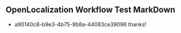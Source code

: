 ## OpenLocalization Workflow Test MarkDown
* a90140c8-b9e3-4b75-9b8a-44083ce39096 thanks!

<!--HONumber=Jul16_HO4-->


